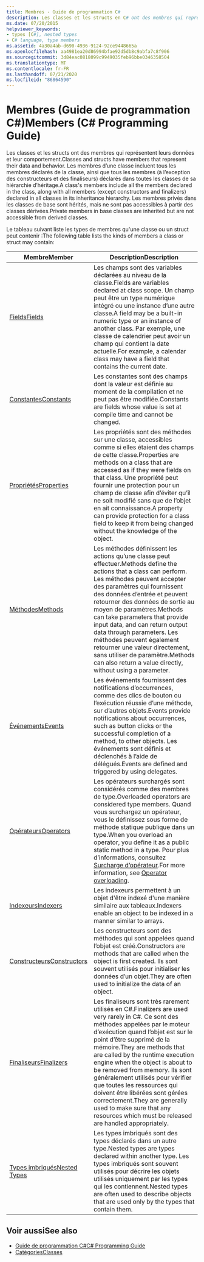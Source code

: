 ```yaml
---
title: Membres - Guide de programmation C#
description: Les classes et les structs en C# ont des membres qui représentent les données et le comportement, y compris les membres déclarés dans la classe et déclarés dans sa hiérarchie d’héritage.
ms.date: 07/20/2015
helpviewer_keywords:
- types [C#], nested types
- C# language, type members
ms.assetid: 4a30a4ab-d690-4936-9124-92ce9448665a
ms.openlocfilehash: aa4981ea20d86994bfae92d5db8c9abfa7c8f906
ms.sourcegitcommit: 3d84eac0818099c9949035feb96bbe0346358504
ms.translationtype: MT
ms.contentlocale: fr-FR
ms.lasthandoff: 07/21/2020
ms.locfileid: "86864590"
---
```

# <a name="members-c-programming-guide"></a><span data-ttu-id="8d3fb-103">Membres (Guide de programmation C#)</span><span class="sxs-lookup"><span data-stu-id="8d3fb-103">Members (C# Programming Guide)</span></span>

<span data-ttu-id="8d3fb-104">Les classes et les structs ont des membres qui représentent leurs données et leur comportement.</span><span class="sxs-lookup"><span data-stu-id="8d3fb-104">Classes and structs have members that represent their data and behavior.</span></span> <span data-ttu-id="8d3fb-105">Les membres d’une classe incluent tous les membres déclarés de la classe, ainsi que tous les membres (à l’exception des constructeurs et des finaliseurs) déclarés dans toutes les classes de sa hiérarchie d’héritage.</span><span class="sxs-lookup"><span data-stu-id="8d3fb-105">A class's members include all the members declared in the class, along with all members (except constructors and finalizers) declared in all classes in its inheritance hierarchy.</span></span> <span data-ttu-id="8d3fb-106">Les membres privés dans les classes de base sont hérités, mais ne sont pas accessibles à partir des classes dérivées.</span><span class="sxs-lookup"><span data-stu-id="8d3fb-106">Private members in base classes are inherited but are not accessible from derived classes.</span></span>  
  
 <span data-ttu-id="8d3fb-107">Le tableau suivant liste les types de membres qu'une classe ou un struct peut contenir :</span><span class="sxs-lookup"><span data-stu-id="8d3fb-107">The following table lists the kinds of members a class or struct may contain:</span></span>  
  
|<span data-ttu-id="8d3fb-108">Membre</span><span class="sxs-lookup"><span data-stu-id="8d3fb-108">Member</span></span>|<span data-ttu-id="8d3fb-109">Description</span><span class="sxs-lookup"><span data-stu-id="8d3fb-109">Description</span></span>|  
|------------|-----------------|  
|[<span data-ttu-id="8d3fb-110">Fields</span><span class="sxs-lookup"><span data-stu-id="8d3fb-110">Fields</span></span>](./fields.md)|<span data-ttu-id="8d3fb-111">Les champs sont des variables déclarées au niveau de la classe.</span><span class="sxs-lookup"><span data-stu-id="8d3fb-111">Fields are variables declared at class scope.</span></span> <span data-ttu-id="8d3fb-112">Un champ peut être un type numérique intégré ou une instance d’une autre classe.</span><span class="sxs-lookup"><span data-stu-id="8d3fb-112">A field may be a built-in numeric type or an instance of another class.</span></span> <span data-ttu-id="8d3fb-113">Par exemple, une classe de calendrier peut avoir un champ qui contient la date actuelle.</span><span class="sxs-lookup"><span data-stu-id="8d3fb-113">For example, a calendar class may have a field that contains the current date.</span></span>|  
|[<span data-ttu-id="8d3fb-114">Constantes</span><span class="sxs-lookup"><span data-stu-id="8d3fb-114">Constants</span></span>](./constants.md)|<span data-ttu-id="8d3fb-115">Les constantes sont des champs dont la valeur est définie au moment de la compilation et ne peut pas être modifiée.</span><span class="sxs-lookup"><span data-stu-id="8d3fb-115">Constants are fields whose value is set at compile time and cannot be changed.</span></span>|  
|[<span data-ttu-id="8d3fb-116">Propriétés</span><span class="sxs-lookup"><span data-stu-id="8d3fb-116">Properties</span></span>](./properties.md)|<span data-ttu-id="8d3fb-117">Les propriétés sont des méthodes sur une classe, accessibles comme si elles étaient des champs de cette classe.</span><span class="sxs-lookup"><span data-stu-id="8d3fb-117">Properties are methods on a class that are accessed as if they were fields on that class.</span></span> <span data-ttu-id="8d3fb-118">Une propriété peut fournir une protection pour un champ de classe afin d’éviter qu’il ne soit modifié sans que de l’objet en ait connaissance.</span><span class="sxs-lookup"><span data-stu-id="8d3fb-118">A property can provide protection for a class field to keep it from being changed without the knowledge of the object.</span></span>|  
|[<span data-ttu-id="8d3fb-119">Méthodes</span><span class="sxs-lookup"><span data-stu-id="8d3fb-119">Methods</span></span>](./methods.md)|<span data-ttu-id="8d3fb-120">Les méthodes définissent les actions qu’une classe peut effectuer.</span><span class="sxs-lookup"><span data-stu-id="8d3fb-120">Methods define the actions that a class can perform.</span></span> <span data-ttu-id="8d3fb-121">Les méthodes peuvent accepter des paramètres qui fournissent des données d’entrée et peuvent retourner des données de sortie au moyen de paramètres.</span><span class="sxs-lookup"><span data-stu-id="8d3fb-121">Methods can take parameters that provide input data, and can return output data through parameters.</span></span> <span data-ttu-id="8d3fb-122">Les méthodes peuvent également retourner une valeur directement, sans utiliser de paramètre.</span><span class="sxs-lookup"><span data-stu-id="8d3fb-122">Methods can also return a value directly, without using a parameter.</span></span>|  
|[<span data-ttu-id="8d3fb-123">Événements</span><span class="sxs-lookup"><span data-stu-id="8d3fb-123">Events</span></span>](../events/index.md)|<span data-ttu-id="8d3fb-124">Les événements fournissent des notifications d’occurrences, comme des clics de bouton ou l’exécution réussie d’une méthode, sur d’autres objets.</span><span class="sxs-lookup"><span data-stu-id="8d3fb-124">Events provide notifications about occurrences, such as button clicks or the successful completion of a method, to other objects.</span></span> <span data-ttu-id="8d3fb-125">Les événements sont définis et déclenchés à l’aide de délégués.</span><span class="sxs-lookup"><span data-stu-id="8d3fb-125">Events are defined and triggered by using delegates.</span></span>|  
|[<span data-ttu-id="8d3fb-126">Opérateurs</span><span class="sxs-lookup"><span data-stu-id="8d3fb-126">Operators</span></span>](../../language-reference/operators/index.md)|<span data-ttu-id="8d3fb-127">Les opérateurs surchargés sont considérés comme des membres de type.</span><span class="sxs-lookup"><span data-stu-id="8d3fb-127">Overloaded operators are considered type members.</span></span> <span data-ttu-id="8d3fb-128">Quand vous surchargez un opérateur, vous le définissez sous forme de méthode statique publique dans un type.</span><span class="sxs-lookup"><span data-stu-id="8d3fb-128">When you overload an operator, you define it as a public static method in a type.</span></span> <span data-ttu-id="8d3fb-129">Pour plus d’informations, consultez [Surcharge d’opérateur](../../language-reference/operators/operator-overloading.md).</span><span class="sxs-lookup"><span data-stu-id="8d3fb-129">For more information, see [Operator overloading](../../language-reference/operators/operator-overloading.md).</span></span>|  
|[<span data-ttu-id="8d3fb-130">Indexeurs</span><span class="sxs-lookup"><span data-stu-id="8d3fb-130">Indexers</span></span>](../indexers/index.md)|<span data-ttu-id="8d3fb-131">Les indexeurs permettent à un objet d'être indexé d'une manière similaire aux tableaux.</span><span class="sxs-lookup"><span data-stu-id="8d3fb-131">Indexers enable an object to be indexed in a manner similar to arrays.</span></span>|  
|[<span data-ttu-id="8d3fb-132">Constructeurs</span><span class="sxs-lookup"><span data-stu-id="8d3fb-132">Constructors</span></span>](./constructors.md)|<span data-ttu-id="8d3fb-133">Les constructeurs sont des méthodes qui sont appelées quand l’objet est créé.</span><span class="sxs-lookup"><span data-stu-id="8d3fb-133">Constructors are methods that are called when the object is first created.</span></span> <span data-ttu-id="8d3fb-134">Ils sont souvent utilisés pour initialiser les données d’un objet.</span><span class="sxs-lookup"><span data-stu-id="8d3fb-134">They are often used to initialize the data of an object.</span></span>|  
|[<span data-ttu-id="8d3fb-135">Finaliseurs</span><span class="sxs-lookup"><span data-stu-id="8d3fb-135">Finalizers</span></span>](./destructors.md)|<span data-ttu-id="8d3fb-136">Les finaliseurs sont très rarement utilisés en C#.</span><span class="sxs-lookup"><span data-stu-id="8d3fb-136">Finalizers are used very rarely in C#.</span></span> <span data-ttu-id="8d3fb-137">Ce sont des méthodes appelées par le moteur d’exécution quand l’objet est sur le point d’être supprimé de la mémoire.</span><span class="sxs-lookup"><span data-stu-id="8d3fb-137">They are methods that are called by the runtime execution engine when the object is about to be removed from memory.</span></span> <span data-ttu-id="8d3fb-138">Ils sont généralement utilisés pour vérifier que toutes les ressources qui doivent être libérées sont gérées correctement.</span><span class="sxs-lookup"><span data-stu-id="8d3fb-138">They are generally used to make sure that any resources which must be released are handled appropriately.</span></span>|  
|[<span data-ttu-id="8d3fb-139">Types imbriqués</span><span class="sxs-lookup"><span data-stu-id="8d3fb-139">Nested Types</span></span>](./nested-types.md)|<span data-ttu-id="8d3fb-140">Les types imbriqués sont des types déclarés dans un autre type.</span><span class="sxs-lookup"><span data-stu-id="8d3fb-140">Nested types are types declared within another type.</span></span> <span data-ttu-id="8d3fb-141">Les types imbriqués sont souvent utilisés pour décrire les objets utilisés uniquement par les types qui les contiennent.</span><span class="sxs-lookup"><span data-stu-id="8d3fb-141">Nested types are often used to describe objects that are used only by the types that contain them.</span></span>|  
  
## <a name="see-also"></a><span data-ttu-id="8d3fb-142">Voir aussi</span><span class="sxs-lookup"><span data-stu-id="8d3fb-142">See also</span></span>

- [<span data-ttu-id="8d3fb-143">Guide de programmation C#</span><span class="sxs-lookup"><span data-stu-id="8d3fb-143">C# Programming Guide</span></span>](../index.md)
- [<span data-ttu-id="8d3fb-144">Catégories</span><span class="sxs-lookup"><span data-stu-id="8d3fb-144">Classes</span></span>](./classes.md)
